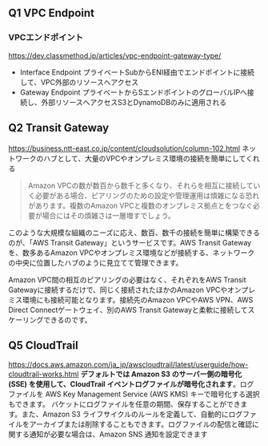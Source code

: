 ## Q1 VPC Endpoint
### VPCエンドポイント
https://dev.classmethod.jp/articles/vpc-endpoint-gateway-type/

- Interface Endpoint
プライベートSubからENI経由でエンドポイントに接続して、VPC外部のリソースへアクセス
- Gateway Endpoint
プライベートからSエンドポイントのグローバルIPへ接続し、外部リソースへアクセスS3とDynamoDBのみに適用される

## Q2  Transit Gateway
https://business.ntt-east.co.jp/content/cloudsolution/column-102.html
ネットワークのハブとして、大量のVPCやオンプレミス環境の接続を簡単にしてくれる

>Amazon VPCの数が数百から数千と多くなり、それらを相互に接続していく必要がある場合、ピアリングのための設定や管理運用は煩雑になる恐れがあります。複数のAmazon VPCと複数のオンプレミス拠点とをつなぐ必要が場合にはその煩雑さは一層増すでしょう。

このような大規模な組織のニーズに応え、数百、数千の接続を簡単に構築できるのが、「AWS Transit Gateway」というサービスです。AWS Transit Gatewayを、数多あるAmazon VPCやオンプレミス環境などが接続する、ネットワークの中央に位置したハブのように見立てて管理できます。

Amazon VPC間の相互のピアリングの必要はなく、それぞれをAWS Transit Gatewayに接続するだけで、同じく接続されたほかのAmazon VPCやオンプレミス環境にも接続可能となります。接続先のAmazon VPCやAWS VPN、AWS Direct Connectゲートウェイ、別のAWS Transit Gatewayと柔軟に接続してスケーリングできるのです。

## Q5 CloudTrail
https://docs.aws.amazon.com/ja_jp/awscloudtrail/latest/userguide/how-cloudtrail-works.html
**デフォルトでは Amazon S3 のサーバー側の暗号化 (SSE) を使用して、CloudTrail イベントログファイルが暗号化されます**。ログファイルを AWS Key Management Service (AWS KMS) キーで暗号化する選択もできます。 バケットにログファイルを任意の期間、保存することができます。また、Amazon S3 ライフサイクルのルールを定義して、自動的にログファイルをアーカイブまたは削除することもできます。ログファイルの配信と確認に関する通知が必要な場合は、Amazon SNS 通知を設定できます
